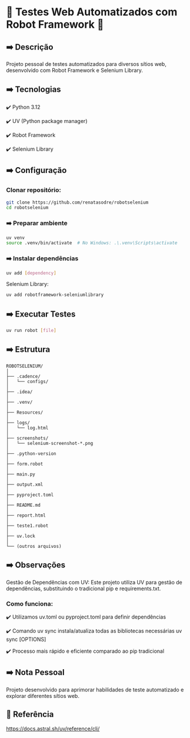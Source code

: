 # 🤖 Testes Web Automatizados com Robot Framework 🤖

## ➡️ Descrição
Projeto pessoal de testes automatizados para diversos sítios web, desenvolvido com Robot Framework e Selenium Library.

## ➡️ Tecnologias
✔️ Python 3.12

✔️ UV (Python package manager)

✔️ Robot Framework 

✔️ Selenium Library

## ➡️ Configuração

### Clonar repositório:

```bash
git clone https://github.com/renatasodre/robotselenium
cd robotselenium
```

### ➡️ Preparar ambiente
```bash
uv venv
source .venv/bin/activate  # No Windows: .\.venv\Scripts\activate
```

### ➡️ Instalar dependências
```bash
uv add [dependency]
```

Selenium Library: 
```bash
uv add robotframework-seleniumlibrary
```

## ➡️ Executar Testes

```bash
uv run robot [file]
```

## ➡️ Estrutura

```plaintext
ROBOTSELENIUM/
│
├── .cadence/
│   └── configs/
│
├── .idea/
│
├── .venv/
│
├── Resources/
│
├── logs/
│   └── log.html
│
├── screenshots/
│   └── selenium-screenshot-*.png
│
├── .python-version
│
├── form.robot
│
├── main.py
│
├── output.xml
│
├── pyproject.toml
│
├── README.md
│
├── report.html
│
├── teste1.robot
│
├── uv.lock
│
└── (outros arquivos)
```

## ➡️ Observações

Gestão de Dependências com UV:
Este projeto utiliza UV para gestão de dependências, substituindo o tradicional pip e requirements.txt.

### Como funciona:

✔️ Utilizamos uv.toml ou pyproject.toml para definir dependências

✔️ Comando uv sync instala/atualiza todas as bibliotecas necessárias
uv sync [OPTIONS]

✔️ Processo mais rápido e eficiente comparado ao pip tradicional

## ➡️ Nota Pessoal
Projeto desenvolvido para aprimorar habilidades de teste automatizado e explorar diferentes sítios web.

## 🔗 Referência
https://docs.astral.sh/uv/reference/cli/